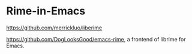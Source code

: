 # Rime-in-Emacs

https://github.com/merrickluo/liberime

https://github.com/DogLooksGood/emacs-rime, a frontend of librime for Emacs.